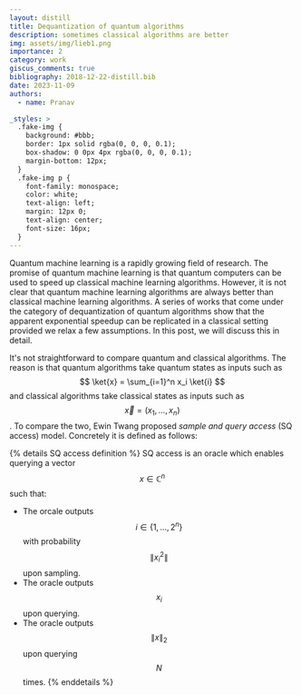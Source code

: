 ```yaml
---
layout: distill
title: Dequantization of quantum algorithms
description: sometimes classical algorithms are better
img: assets/img/lieb1.png
importance: 2
category: work
giscus_comments: true
bibliography: 2018-12-22-distill.bib
date: 2023-11-09
authors:
  - name: Pranav

_styles: >
  .fake-img {
    background: #bbb;
    border: 1px solid rgba(0, 0, 0, 0.1);
    box-shadow: 0 0px 4px rgba(0, 0, 0, 0.1);
    margin-bottom: 12px;
  }
  .fake-img p {
    font-family: monospace;
    color: white;
    text-align: left;
    margin: 12px 0;
    text-align: center;
    font-size: 16px;
  }
---
```


Quantum machine learning is a rapidly growing field of research. The promise of quantum machine learning is that quantum computers can be used to speed up classical machine learning algorithms. However, it is not clear that quantum machine learning algorithms are always better than classical machine learning algorithms. A series of works that come
under the category of dequantization of quantum algorithms show that the
apparent exponential speedup can be replicated in a classical setting
provided we relax a few assumptions. In this post, we will discuss this in detail.

It's not straightforward to compare quantum and classical algorithms. The reason is that quantum algorithms take quantum states as inputs such
as $$ \ket{x} = \sum_{i=1}^n x_i \ket{i} $$ and classical algorithms take classical states as inputs such as $$ \vec{x} = (x_1, \ldots, x_n) $$. To compare the two, Ewin Twang proposed _sample and query access_ (SQ access) model. Concretely it is defined as follows:

{% details SQ access definition %}
SQ access is an oracle which enables querying a vector $$ x \in \mathbb{C}^n $$ such that:

* The orcale outputs $$i \in \{1, \ldots, 2^n\}$$ with probability $$ \| x_i^2 \|$$ upon sampling.
* The oracle outputs $$x_i$$ upon querying.
* The oracle outputs $$ \| x \|_2$$ upon querying $$ N $$ times.
{% enddetails %}
